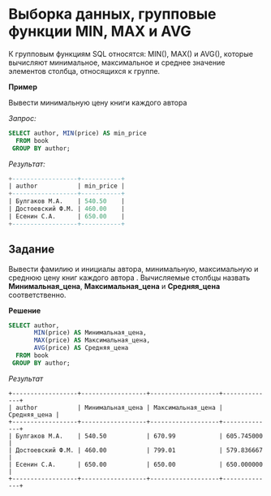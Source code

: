 # Выборка данных, групповые функции MIN, MAX и AVG

К групповым функциям SQL относятся: MIN(), MAX() и AVG(), которые вычисляют минимальное, максимальное и среднее значение элементов столбца, относящихся к группе.

**Пример**

Вывести минимальную цену книги каждого автора

*Запрос:*
```SQL
SELECT author, MIN(price) AS min_price
  FROM book
 GROUP BY author;
```
*Результат:*
```SQL
+------------------+-----------+
| author           | min_price |
+------------------+-----------+
| Булгаков М.А.    | 540.50    |
| Достоевский Ф.М. | 460.00    |
| Есенин С.А.      | 650.00    |
+------------------+-----------+
```
## Задание

Вывести фамилию и инициалы автора, минимальную, максимальную и среднюю цену книг каждого автора . Вычисляемые столбцы назвать **Минимальная_цена**, **Максимальная_цена** и **Средняя_цена** соответственно.


**Решение**
```SQL
SELECT author,
       MIN(price) AS Минимальная_цена,
       MAX(price) AS Максимальная_цена,
       AVG(price) AS Средняя_цена
  FROM book
 GROUP BY author;
```

*Результат*
```
+------------------+------------------+-------------------+--------------+
| author           | Минимальная_цена | Максимальная_цена | Средняя_цена |
+------------------+------------------+-------------------+--------------+
| Булгаков М.А.    | 540.50           | 670.99            | 605.745000   |
| Достоевский Ф.М. | 460.00           | 799.01            | 579.836667   |
| Есенин С.А.      | 650.00           | 650.00            | 650.000000   |
+------------------+------------------+-------------------+--------------+
```
